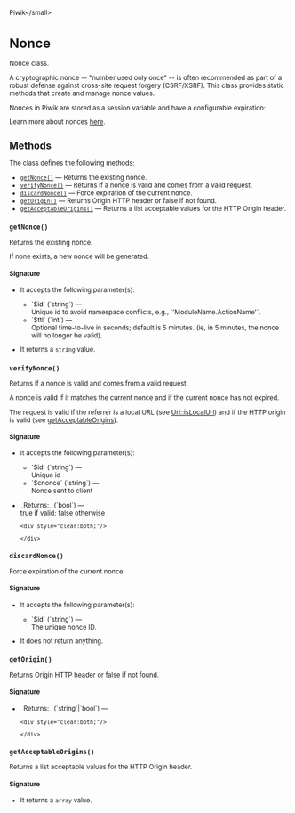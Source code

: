 <small>Piwik\</small>

Nonce
=====

Nonce class.

A cryptographic nonce -- "number used only once" -- is often recommended as
part of a robust defense against cross-site request forgery (CSRF/XSRF). This
class provides static methods that create and manage nonce values.

Nonces in Piwik are stored as a session variable and have a configurable expiration:

Learn more about nonces [here](http://en.wikipedia.org/wiki/Cryptographic_nonce).

Methods
-------

The class defines the following methods:

- [`getNonce()`](#getnonce) &mdash; Returns the existing nonce.
- [`verifyNonce()`](#verifynonce) &mdash; Returns if a nonce is valid and comes from a valid request.
- [`discardNonce()`](#discardnonce) &mdash; Force expiration of the current nonce.
- [`getOrigin()`](#getorigin) &mdash; Returns Origin HTTP header or false if not found.
- [`getAcceptableOrigins()`](#getacceptableorigins) &mdash; Returns a list acceptable values for the HTTP Origin header.

<a name="getnonce" id="getnonce"></a>
<a name="getNonce" id="getNonce"></a>
### `getNonce()`

Returns the existing nonce.

If none exists, a new nonce will be generated.

#### Signature

-  It accepts the following parameter(s):

   <ul>
   <li>
      <div markdown="1" class="parameter">
      `$id` (`string`) &mdash;

      <div markdown="1" class="param-desc"> Unique id to avoid namespace conflicts, e.g., `'ModuleName.ActionName'`.</div>

      <div style="clear:both;"/>

      </div>
   </li>
   <li>
      <div markdown="1" class="parameter">
      `$ttl` (`int`) &mdash;

      <div markdown="1" class="param-desc"> Optional time-to-live in seconds; default is 5 minutes. (ie, in 5 minutes, the nonce will no longer be valid).</div>

      <div style="clear:both;"/>

      </div>
   </li>
   </ul>
- It returns a `string` value.

<a name="verifynonce" id="verifynonce"></a>
<a name="verifyNonce" id="verifyNonce"></a>
### `verifyNonce()`

Returns if a nonce is valid and comes from a valid request.

A nonce is valid if it matches the current nonce and if the current nonce
has not expired.

The request is valid if the referrer is a local URL (see [Url::isLocalUrl](#))
and if the HTTP origin is valid (see [getAcceptableOrigins](#getAcceptableOrigins)).

#### Signature

-  It accepts the following parameter(s):

   <ul>
   <li>
      <div markdown="1" class="parameter">
      `$id` (`string`) &mdash;

      <div markdown="1" class="param-desc"> Unique id</div>

      <div style="clear:both;"/>

      </div>
   </li>
   <li>
      <div markdown="1" class="parameter">
      `$cnonce` (`string`) &mdash;

      <div markdown="1" class="param-desc"> Nonce sent to client</div>

      <div style="clear:both;"/>

      </div>
   </li>
   </ul>

<ul>
  <li>
    <div markdown="1" class="parameter">
    _Returns:_  (`bool`) &mdash;
    <div markdown="1" class="param-desc">true if valid; false otherwise</div>

    <div style="clear:both;"/>

    </div>
  </li>
</ul>

<a name="discardnonce" id="discardnonce"></a>
<a name="discardNonce" id="discardNonce"></a>
### `discardNonce()`

Force expiration of the current nonce.

#### Signature

-  It accepts the following parameter(s):

   <ul>
   <li>
      <div markdown="1" class="parameter">
      `$id` (`string`) &mdash;

      <div markdown="1" class="param-desc"> The unique nonce ID.</div>

      <div style="clear:both;"/>

      </div>
   </li>
   </ul>
- It does not return anything.

<a name="getorigin" id="getorigin"></a>
<a name="getOrigin" id="getOrigin"></a>
### `getOrigin()`

Returns Origin HTTP header or false if not found.

#### Signature


<ul>
  <li>
    <div markdown="1" class="parameter">
    _Returns:_  (`string`|`bool`) &mdash;
    <div markdown="1" class="param-desc"></div>

    <div style="clear:both;"/>

    </div>
  </li>
</ul>

<a name="getacceptableorigins" id="getacceptableorigins"></a>
<a name="getAcceptableOrigins" id="getAcceptableOrigins"></a>
### `getAcceptableOrigins()`

Returns a list acceptable values for the HTTP Origin header.

#### Signature

- It returns a `array` value.

